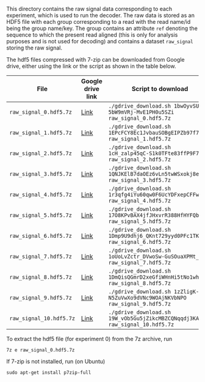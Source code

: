 This directory contains the raw signal data corresponding to each experiment, which is used to run the decoder. 
The raw data is stored as an HDF5 file with each group corresponding to a read with the read name/id being the group name/key. 
The group contains an attribute `ref` denoting the sequence to which the present read aligned
(this is only for analysis purposes and is not used for decoding) and 
contains a dataset `raw_signal` storing the raw signal.

The hdf5 files compressed with 7-zip can be downloaded from Google drive, either using the link or the script as shown in the table below.

| File  | Google drive link | Script to download |
| ------------- | ------------- | ------------- |
| `raw_signal_0.hdf5.7z` | [Link](https://drive.google.com/file/d/1bwOyvSUZlk-5bW9mVRj-MvE1PH0u5SZi/view?usp=sharing)  | `./gdrive_download.sh 1bwOyvSUZlk-5bW9mVRj-MvE1PH0u5SZi raw_signal_0.hdf5.7z` |
| `raw_signal_1.hdf5.7z` | [Link](https://drive.google.com/file/d/1EPcFCY8Ec1JvbauSOBgEIPZb97f7v5Hf/view?usp=sharing)  | `./gdrive_download.sh 1EPcFCY8Ec1JvbauSOBgEIPZb97f7v5Hf raw_signal_1.hdf5.7z` |
| `raw_signal_2.hdf5.7z` | [Link](https://drive.google.com/file/d/1cH_zalp45qC-S1k0TFte83ffP9F7kM6y/view?usp=sharing)  | `./gdrive_download.sh 1cH_zalp45qC-S1k0TFte83ffP9F7kM6y raw_signal_2.hdf5.7z` |
| `raw_signal_3.hdf5.7z` | [Link](https://drive.google.com/file/d/1QNJKElB7daOEz6vLn5twWSxokj8eVNwc/view?usp=sharing)  | `./gdrive_download.sh 1QNJKElB7daOEz6vLn5twWSxokj8eVNwc raw_signal_3.hdf5.7z` |
| `raw_signal_4.hdf5.7z` | [Link](https://drive.google.com/file/d/1r3qfg4iYu60qw0F6UcYDFxepCFFw1adE/view?usp=sharing)  | `./gdrive_download.sh 1r3qfg4iYu60qw0F6UcYDFxepCFFw1adE raw_signal_4.hdf5.7z` |
| `raw_signal_5.hdf5.7z` | [Link](https://drive.google.com/file/d/17O8KPvBAX4jfJHxvrR388HfHYFQbIcOR/view?usp=sharing)  | `./gdrive_download.sh 17O8KPvBAX4jfJHxvrR388HfHYFQbIcOR raw_signal_5.hdf5.7z` |
| `raw_signal_6.hdf5.7z` | [Link](https://drive.google.com/file/d/1Dmp9U9dhj6_QKnt729yyd0PFc1TKasWa/view?usp=sharing)  | `./gdrive_download.sh 1Dmp9U9dhj6_QKnt729yyd0PFc1TKasWa raw_signal_6.hdf5.7z` |
| `raw_signal_7.hdf5.7z` | [Link](https://drive.google.com/file/d/1oUoLvZctr_DVwoSw-GuSOuaXPMt_s_sA/view?usp=sharing)  | `./gdrive_download.sh 1oUoLvZctr_DVwoSw-GuSOuaXPMt_s_sA raw_signal_7.hdf5.7z` |
| `raw_signal_8.hdf5.7z` | [Link](https://drive.google.com/file/d/1DmQisQGmrD2xeGfiWHnHi5tNo1whYaAf/view?usp=sharing)  | `./gdrive_download.sh 1DmQisQGmrD2xeGfiWHnHi5tNo1whYaAf raw_signal_8.hdf5.7z` |
| `raw_signal_9.hdf5.7z` | [Link](https://drive.google.com/file/d/1zZligK-N5ZuVwXo9dVNc9WOAjNKVbNPO/view?usp=sharing)  | `./gdrive_download.sh 1zZligK-N5ZuVwXo9dVNc9WOAjNKVbNPO raw_signal_9.hdf5.7z` |
| `raw_signal_10.hdf5.7z` | [Link](https://drive.google.com/file/d/19W_vOb5Gu5jZikcMBZCQNqqdj3KAz_Ju/view?usp=sharing)  | `./gdrive_download.sh 19W_vOb5Gu5jZikcMBZCQNqqdj3KAz_Ju raw_signal_10.hdf5.7z` |

To extract the hdf5 file (for experiment 0) from the 7z archive, run
```
7z e raw_signal_0.hdf5.7z
```
If 7-zip is not installed, run (on Ubuntu)
```
sudo apt-get install p7zip-full
```

